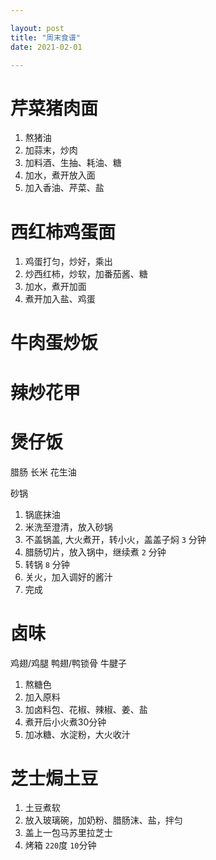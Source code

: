 ```yaml
---

layout: post
title: "周末食谱"
date: 2021-02-01

---
```


# 芹菜猪肉面

1. 熬猪油
2. 加蒜末，炒肉
3. 加料酒、生抽、耗油、糖
4. 加水，煮开放入面
5. 加入香油、芹菜、盐

# 西红柿鸡蛋面

1. 鸡蛋打匀，炒好，乘出
2. 炒西红柿，炒软，加番茄酱、糖
3. 加水，煮开加面
4. 煮开加入盐、鸡蛋

# 牛肉蛋炒饭

# 辣炒花甲

# 煲仔饭
腊肠 长米 花生油

砂锅

1. 锅底抹油
2. 米洗至澄清，放入砂锅
3. 不盖锅盖, 大火煮开，转小火，盖盖子焖 `3` 分钟
4. 腊肠切片，放入锅中，继续煮 `2` 分钟
5. 转锅 `8` 分钟
6. 关火，加入调好的酱汁
7. 完成

# 卤味

鸡翅/鸡腿
鸭翅/鸭锁骨
牛腱子

1. 熬糖色
2. 加入原料
3. 加卤料包、花椒、辣椒、姜、盐
4. 煮开后小火煮30分钟
5. 加冰糖、水淀粉，大火收汁

# 芝士焗土豆

1. 土豆煮软
2. 放入玻璃碗，加奶粉、腊肠沫、盐，拌匀
3. 盖上一包马苏里拉芝士
4. 烤箱 `220`度 `10`分钟